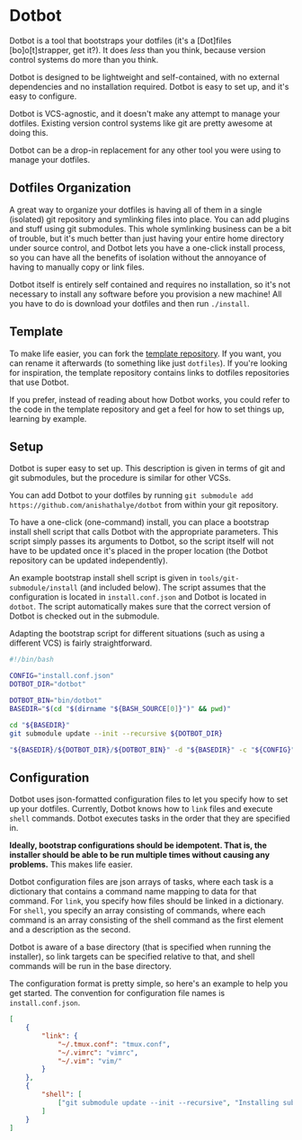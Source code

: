 Dotbot
======

Dotbot is a tool that bootstraps your dotfiles (it's a [Dot]files
[bo]o[t]strapper, get it?). It does *less* than you think, because version
control systems do more than you think.

Dotbot is designed to be lightweight and self-contained, with no external
dependencies and no installation required. Dotbot is easy to set up, and it's
easy to configure.

Dotbot is VCS-agnostic, and it doesn't make any attempt to manage your
dotfiles. Existing version control systems like git are pretty awesome at
doing this.

Dotbot can be a drop-in replacement for any other tool you were using to manage
your dotfiles.

Dotfiles Organization
---------------------

A great way to organize your dotfiles is having all of them in a single
(isolated) git repository and symlinking files into place. You can add plugins
and stuff using git submodules. This whole symlinking business can be a bit of
trouble, but it's much better than just having your entire home directory under
source control, and Dotbot lets you have a one-click install process, so you
can have all the benefits of isolation without the annoyance of having to
manually copy or link files.

Dotbot itself is entirely self contained and requires no installation, so it's
not necessary to install any software before you provision a new machine! All
you have to do is download your dotfiles and then run `./install`.

Template
--------

To make life easier, you can fork the [template repository][1]. If you want,
you can rename it afterwards (to something like just `dotfiles`). If you're
looking for inspiration, the template repository contains links to dotfiles
repositories that use Dotbot.

If you prefer, instead of reading about how Dotbot works, you could refer to
the code in the template repository and get a feel for how to set things up,
learning by example.


Setup
-----

Dotbot is super easy to set up. This description is given in terms of git and
git submodules, but the procedure is similar for other VCSs.

You can add Dotbot to your dotfiles by running
`git submodule add https://github.com/anishathalye/dotbot`
from within your git repository.

To have a one-click (one-command) install, you can place a bootstrap install
shell script that calls Dotbot with the appropriate parameters. This script
simply passes its arguments to Dotbot, so the script itself will not have to be
updated once it's placed in the proper location (the Dotbot repository can be
updated independently).

An example bootstrap install shell script is given in
`tools/git-submodule/install` (and included below). The script assumes that the
configuration is located in `install.conf.json` and Dotbot is located in
`dotbot`. The script automatically makes sure that the correct version of
Dotbot is checked out in the submodule.

Adapting the bootstrap script for different situations (such as using a
different VCS) is fairly straightforward.

```bash
#!/bin/bash

CONFIG="install.conf.json"
DOTBOT_DIR="dotbot"

DOTBOT_BIN="bin/dotbot"
BASEDIR="$(cd "$(dirname "${BASH_SOURCE[0]}")" && pwd)"

cd "${BASEDIR}"
git submodule update --init --recursive ${DOTBOT_DIR}

"${BASEDIR}/${DOTBOT_DIR}/${DOTBOT_BIN}" -d "${BASEDIR}" -c "${CONFIG}" $@
```

Configuration
-------------

Dotbot uses json-formatted configuration files to let you specify how to set up
your dotfiles. Currently, Dotbot knows how to `link` files and execute `shell`
commands. Dotbot executes tasks in the order that they are specified in.

**Ideally, bootstrap configurations should be idempotent. That is, the
installer should be able to be run multiple times without causing any
problems.** This makes life easier.

Dotbot configuration files are json arrays of tasks, where each task is a
dictionary that contains a command name mapping to data for that command. For
`link`, you specify how files should be linked in a dictionary. For `shell`,
you specify an array consisting of commands, where each command is an array
consisting of the shell command as the first element and a description as the
second.

Dotbot is aware of a base directory (that is specified when running the
installer), so link targets can be specified relative to that, and shell
commands will be run in the base directory.

The configuration format is pretty simple, so here's an example to help you get
started. The convention for configuration file names is `install.conf.json`.

```json
[
    {
        "link": {
            "~/.tmux.conf": "tmux.conf",
            "~/.vimrc": "vimrc",
            "~/.vim": "vim/"
        }
    },
    {
        "shell": [
            ["git submodule update --init --recursive", "Installing submodules"]
        ]
    }
]
```

[1]: https://github.com/anishathalye/dotfiles_template

